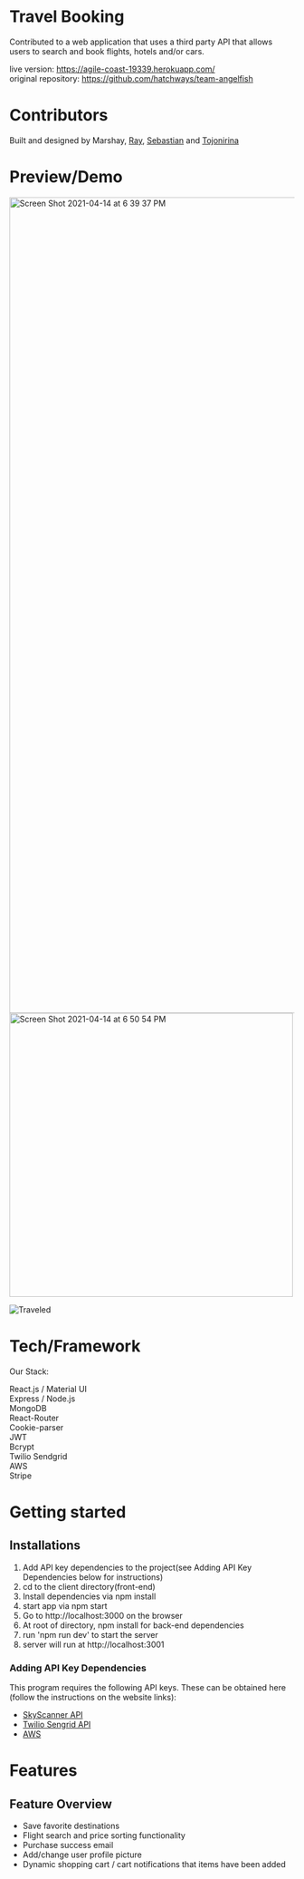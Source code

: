 # Travel Booking

Contributed to a web application that uses a third party API that allows users to search and book flights, hotels and/or cars. 

live version: https://agile-coast-19339.herokuapp.com/ <br/>
original repository: https://github.com/hatchways/team-angelfish

# Contributors

Built and designed by Marshay, [Ray](https://github.com/BoomBoomRay), [Sebastian](https://github.com/gbudjeakp) and [Tojonirina](https://github.com/Tojonirina4)

# Preview/Demo

<img width="1440" alt="Screen Shot 2021-04-14 at 6 39 37 PM" src="https://user-images.githubusercontent.com/65259996/114791690-e7667f80-9d54-11eb-893c-4f5c688bd428.png">

<img width="501" alt="Screen Shot 2021-04-14 at 6 50 54 PM" src="https://user-images.githubusercontent.com/65259996/114791709-ef262400-9d54-11eb-8e43-c657d1aba8ff.png">

![Traveled](https://user-images.githubusercontent.com/65259996/114809256-d418db80-9d77-11eb-88e7-cb02ca058212.gif)


# Tech/Framework
Our Stack: 

React.js / Material UI <br/>
Express / Node.js <br/>
MongoDB <br/>
React-Router <br/>
Cookie-parser <br/>
JWT <br/>
Bcrypt <br/>
Twilio Sendgrid <br/>
AWS <br/>
Stripe

# Getting started
## Installations

1. Add API key dependencies to the project(see Adding API Key Dependencies below for instructions)
2. cd to the client directory(front-end)
3. Install dependencies via npm install
4. start app via npm start
5. Go to http://localhost:3000 on the browser
6. At root of directory, npm install for back-end dependencies
7. run 'npm run dev' to start the server
8. server will run at http://localhost:3001

### Adding API Key Dependencies

This program requires the following API keys. These can be obtained here (follow the instructions on the website links):

- [SkyScanner API](https://rapidapi.com/skyscanner/api/skyscanner-flight-search)
- [Twilio Sengrid API](https://sendgrid.com/docs/for-developers/sending-email/api-getting-started/)
- [AWS](https://docs.aws.amazon.com/index.html)

# Features
## Feature Overview

- Save favorite destinations
- Flight search and price sorting functionality
- Purchase success email
- Add/change user profile picture
- Dynamic shopping cart / cart notifications that items have been added
